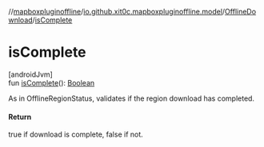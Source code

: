 //[mapboxpluginoffline](../../../index.md)/[io.github.xit0c.mapboxpluginoffline.model](../index.md)/[OfflineDownload](index.md)/[isComplete](is-complete.md)

# isComplete

[androidJvm]\
fun [isComplete](is-complete.md)(): [Boolean](https://kotlinlang.org/api/latest/jvm/stdlib/kotlin/-boolean/index.html)

As in OfflineRegionStatus, validates if the region download has completed.

#### Return

true if download is complete, false if not.
